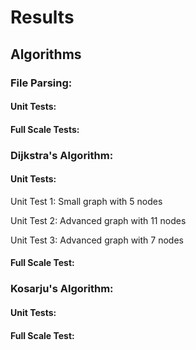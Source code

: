 # Results



## Algorithms

### File Parsing:

#### Unit Tests:

#### Full Scale Tests:




### Dijkstra's Algorithm:
#### Unit Tests:

Unit Test 1: Small graph with 5 nodes


Unit Test 2: Advanced graph with 11 nodes


Unit Test 3: Advanced graph with 7 nodes


#### Full Scale Test:


### Kosarju's Algorithm:
#### Unit Tests:

#### Full Scale Test:

